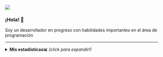 ![](https://komarev.com/ghpvc/?username=bgomez-2015482&color=CCCCCC&style=flat)
### ¡Hola! 👋

<p>Soy un desarrollador en progreso con habilidades importantes en el área de programación</p>

<!--
**bgomez-2015482/bgomez-2015482** is a ✨ _special_ ✨ repository because its `README.md` (this file) appears on your GitHub profile.

Here are some ideas to get you started:

- 🔭 I’m currently working on ...
- 🌱 I’m currently learning ...
- 👯 I’m looking to collaborate on ...
- 🤔 I’m looking for help with ...
- 💬 Ask me about ...
- 📫 How to reach me: ...
- 😄 Pronouns: ...
- ⚡ Fun fact: ...
-->

---

<details>
  <summary>
    <b>Mis estadísticas📊</b> <i>(click para expandir!)</i>
    </summary>
  <br>
  <img align="left" src="https://github-readme-stats.vercel.app/api/top-langs/?username=bgomez-2015482&layout=Demo" />
  
  <p align="right">
  <img src="https://github-readme-stats.vercel.app/api?username=bgomez-2015482&show_icons=true&theme=dark&show_icons=true" /></p>
  
  
</details>
